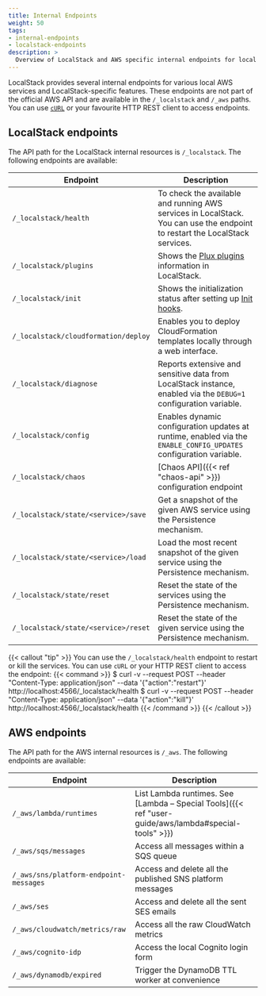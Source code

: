 ```yaml
---
title: Internal Endpoints
weight: 50
tags:
- internal-endpoints
- localstack-endpoints
description: >
  Overview of LocalStack and AWS specific internal endpoints for local development and testing
---
```


LocalStack provides several internal endpoints for various local AWS services and LocalStack-specific features.
These endpoints are not part of the official AWS API and are available in the `/_localstack` and `/_aws` paths.
You can use [`cURL`](https://curl.se/) or your favourite HTTP REST client to access endpoints.

## LocalStack endpoints

The API path for the LocalStack internal resources is `/_localstack`.
The following endpoints are available:

| Endpoint | Description |
| ------------------------------------ | --------------------------------------------------------------------------- |
| `/_localstack/health`                | To check the available and running AWS services in LocalStack. You can use the endpoint to restart the LocalStack services.  |
| `/_localstack/plugins`               | Shows the [Plux plugins](https://github.com/localstack/localstack/blob/master/docs/localstack-concepts/README.md#plugins) information in LocalStack. |
| `/_localstack/init`                  | Shows the initialization status after setting up [Init hooks](https://docs.localstack.cloud/references/init-hooks/). |
| `/_localstack/cloudformation/deploy` | Enables you to deploy CloudFormation templates locally through a web interface. |
| `/_localstack/diagnose`              | Reports extensive and sensitive data from LocalStack instance, enabled via the `DEBUG=1` configuration variable. |
| `/_localstack/config`                | Enables dynamic configuration updates at runtime, enabled via the `ENABLE_CONFIG_UPDATES` configuration variable.  |
| `/_localstack/chaos`                 | [Chaos API]({{< ref "chaos-api" >}}) configuration endpoint |
| `/_localstack/state/<service>/save`  | Get a snapshot of the given AWS service using the Persistence mechanism. |
| `/_localstack/state/<service>/load`  | Load the most recent snapshot of the given service using the Persistence mechanism. |
| `/_localstack/state/reset`           | Reset the state of the services using the Persistence mechanism. |
| `/_localstack/state/<service>/reset` | Reset the state of the given service using the Persistence mechanism. |

{{< callout "tip" >}}
You can use the `/_localstack/health` endpoint to restart or kill the services.
You can use `cURL` or your HTTP REST client to access the endpoint:
{{< command >}}
$ curl -v --request POST --header "Content-Type: application/json"  --data '{"action":"restart"}' http://localhost:4566/_localstack/health
$ curl -v --request POST --header "Content-Type: application/json"  --data '{"action":"kill"}' http://localhost:4566/_localstack/health
{{< /command >}}
{{< /callout >}}

## AWS endpoints

The API path for the AWS internal resources is `/_aws`.
The following endpoints are available:

| Endpoint                               | Description                                               |
|----------------------------------------|-----------------------------------------------------------|
| `/_aws/lambda/runtimes`                | List Lambda runtimes. See [Lambda – Special Tools]({{< ref "user-guide/aws/lambda#special-tools" >}}) |
| `/_aws/sqs/messages`                   | Access all messages within a SQS queue                    |
| `/_aws/sns/platform-endpoint-messages` | Access and delete all the published SNS platform messages |
| `/_aws/ses`                            | Access and delete all the sent SES emails                 |
| `/_aws/cloudwatch/metrics/raw`         | Access all the raw CloudWatch metrics                     |
| `/_aws/cognito-idp`                    | Access the local Cognito login form                       |
| `/_aws/dynamodb/expired`               | Trigger the DynamoDB TTL worker at convenience            |
